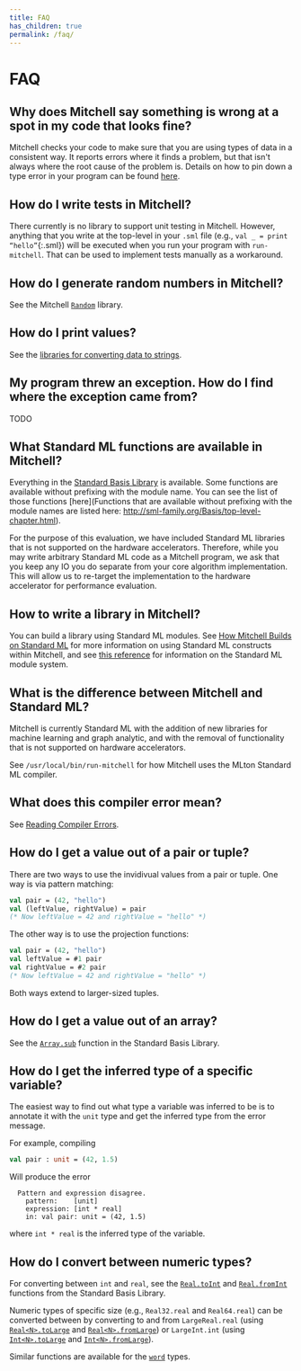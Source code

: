 ```yaml
---
title: FAQ
has_children: true
permalink: /faq/
---
```

# FAQ

## Why does Mitchell say something is wrong at a spot in my code that looks fine?

Mitchell checks your code to make sure that you are using types of data in a
consistent way. It reports errors where it finds a problem, but that isn't
always where the root cause of the problem is. Details on how to pin down a type
error in your program can be found [here](faq/using-types.md).

## How do I write tests in Mitchell?

There currently is no library to support unit testing in Mitchell.
However, anything that you write at the top-level in your `.sml` file
(e.g., `val _ = print “hello”`{:.sml}) will be
executed when you run your program with `run-mitchell`.
That can be used to implement tests manually as a workaround.

## How do I generate random numbers in Mitchell?

See the Mitchell
[`Random`](https://mitchell-lang.github.io/docs/lib/basic/mlrandom.html)
library.

## How do I print values?

See the [libraries for converting data to strings](../lib/basic/tostring.md).

## My program threw an exception. How do I find where the exception came from?

TODO

## What Standard ML functions are available in Mitchell?

Everything in the
[Standard Basis Library](http://sml-family.org/Basis/manpages.html)
is available. Some functions are available without prefixing with the module
name. You can see the list of those functions
[here](Functions that are available without prefixing with the module names are listed here: http://sml-family.org/Basis/top-level-chapter.html).

For the purpose of this evaluation, we have included Standard ML libraries that
is not supported on the hardware accelerators. Therefore, while you may write
arbitrary Standard ML code as a Mitchell program, we ask that you keep any IO
you do separate from your core algorithm implementation. This will allow us to
re-target the implementation to the hardware accelerator for performance
evaluation.

## How to write a library in Mitchell?

You can build a library using Standard ML modules. See
[How Mitchell Builds on Standard ML](mitchell-standard-ml.md) for more
information on using Standard ML constructs within Mitchell, and see
[this reference](http://homepages.inf.ed.ac.uk/stg/NOTES/node95.html)
for information on the Standard ML module system.

## What is the difference between Mitchell and Standard ML?

Mitchell is currently Standard ML with the addition of new libraries for machine
learning and graph analytic, and with the removal of functionality that is not
supported on hardware accelerators.

See `/usr/local/bin/run-mitchell` for how Mitchell uses the MLton Standard ML
compiler.

## What does this compiler error mean?

See [Reading Compiler Errors](reading-compiler-errors.md).


## How do I get a value out of a pair or tuple?

There are two ways to use the invidivual values from a pair or tuple. One way is
via pattern matching:

```sml
val pair = (42, "hello")
val (leftValue, rightValue) = pair
(* Now leftValue = 42 and rightValue = "hello" *)
```

The other way is to use the projection functions:

```sml
val pair = (42, "hello")
val leftValue = #1 pair
val rightValue = #2 pair
(* Now leftValue = 42 and rightValue = "hello" *)
```

Both ways extend to larger-sized tuples.

## How do I get a value out of an array?

See the [`Array.sub`](http://sml-family.org/Basis/array.html#SIG:ARRAY.sub:VAL)
function in the Standard Basis Library.


## How do I get the inferred type of a specific variable?

The easiest way to find out what type a variable was inferred to be is to
annotate it with the `unit` type and get the inferred type from the error
message.

For example, compiling

```sml
val pair : unit = (42, 1.5)
```

Will produce the error

```
  Pattern and expression disagree.
    pattern:    [unit]
    expression: [int * real]
    in: val pair: unit = (42, 1.5)
```

where `int * real` is the inferred type of the variable.


## How do I convert between numeric types?

For converting between `int` and `real`, see the
[`Real.toInt`](http://sml-family.org/Basis/real.html#SIG:REAL.toInt:VAL)
and [`Real.fromInt`](http://sml-family.org/Basis/real.html#SIG:REAL.fromInt:VAL)
functions from the Standard Basis Library.

Numeric types of specific size (e.g., `Real32.real` and `Real64.real`) can be converted
between by converting to and from `LargeReal.real`
(using
[`Real<N>.toLarge`](http://sml-family.org/Basis/real.html#SIG:REAL.toLarge:VAL)
and
[`Real<N>.fromLarge`](http://sml-family.org/Basis/real.html#SIG:REAL.toLarge:VAL))
or `LargeInt.int` (using
[`Int<N>.toLarge`](http://sml-family.org/Basis/integer.html#SIG:INTEGER.toLarge:VAL)
and [`Int<N>.fromLarge`](http://sml-family.org/Basis/integer.html#SIG:INTEGER.toLarge:VAL)).

Similar functions are available for the [`word`](http://sml-family.org/Basis/word.html) types.
